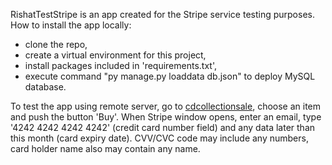 RishatTestStripe is an app created for the Stripe service testing purposes.
How to install the app locally:
- clone the repo,
- create a virtual environment for this project,
- install packages included in 'requirements.txt',
- execute command "py manage.py loaddata db.json" to deploy MySQL database.

To test the app using remote server, go to <a href="http://cdcollectionsale.site/index">cdcollectionsale</a>,
choose an item and push the button 'Buy'. When Stripe window opens,
enter an email, type '4242 4242 4242 4242' (credit card number field)
and any data later than this month (card expiry date). CVV/CVC code may include
any numbers, card holder name also may contain any name.
